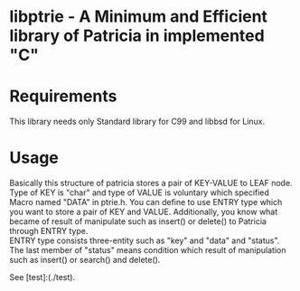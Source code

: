 # libptrie - A Minimum and Efficient library of Patricia in implemented "C"

# Requirements
This library needs only Standard library for C99 and libbsd for Linux.

# Usage
Basically this structure of patricia stores a pair of KEY-VALUE to LEAF node.
Type of KEY is "char" and type of VALUE is voluntary which specified  Macro named "DATA" in ptrie.h.
You can define to use ENTRY type which you want to store a pair of KEY and VALUE.
Additionally, you know what became of result of manipulate such as insert() or delete() to Patricia through ENTRY type.  
ENTRY type consists three-entity such as "key" and "data" and "status".
The last member of "status" means condition which result of manipulation such as insert() or search() and delete().

See [test]:(./test).

